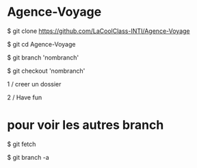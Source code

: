 # Agence-Voyage


$ git clone https://github.com/LaCoolClass-INTI/Agence-Voyage

$ git cd Agence-Voyage

$ git branch 'nombranch'
  
$ git checkout 'nombranch'
  
  

  
  1 / creer un dossier 
  
  2 / Have fun


 # pour voir les autres branch
  
$ git fetch   
  
$ git branch -a
